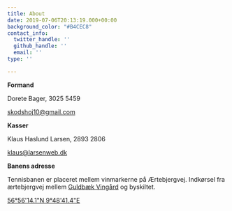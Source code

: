```yaml
---
title: About
date: 2019-07-06T20:13:19.000+00:00
background_color: "#B4CEC8"
contact_info:
  twitter_handle: ''
  github_handle: ''
  email: ''
type: ''

---
```

**Formand**

Dorete Bager, 3025 5459

[skodshoj10@gmail.com](mailto:skodshoj10@gmail.com)

**Kasser**

Klaus Haslund Larsen, 2893 2806

[klaus@larsenweb.dk](mailto:klaus@larsenweb.dk)

**Banens adresse**

Tennisbanen er placeret mellem vinmarkerne på Ærtebjergvej. Indkørsel fra ærtebjergvej mellem [Guldbæk Vingård](http://guldbækvingård.dk "Guldbæk Bingård") og byskiltet.

[56°56'14.1"N 9°48'41.4"E](https://goo.gl/maps/NsQj2he6vus9KVHS8 (56°56'14.1"N 9°48'41.4"E))